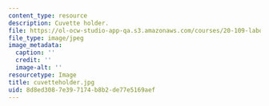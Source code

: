 ```yaml
---
content_type: resource
description: Cuvette holder.
file: https://ol-ocw-studio-app-qa.s3.amazonaws.com/courses/20-109-laboratory-fundamentals-in-biological-engineering-fall-2007/8d8ed3087e397174b8b2de77e5169aef_cuvetteholder.jpg
file_type: image/jpeg
image_metadata:
  caption: ''
  credit: ''
  image-alt: ''
resourcetype: Image
title: cuvetteholder.jpg
uid: 8d8ed308-7e39-7174-b8b2-de77e5169aef
---
```

